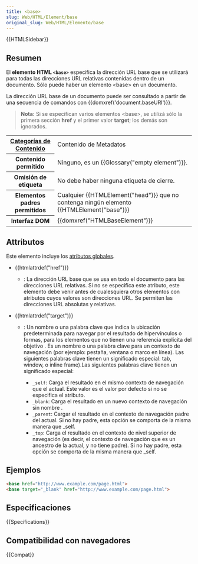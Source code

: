 ```yaml
---
title: <base>
slug: Web/HTML/Element/base
original_slug: Web/HTML/Elemento/base
---
```


{{HTMLSidebar}}

## Resumen

El **elemento HTML `<base>`** especifica la dirección URL base que se utilizará para todas las direcciones URL relativas contenidas dentro de un documento. Sólo puede haber un elemento \<base> en un documento.

La dirección URL base de un documento puede ser consultado a partir de una secuencia de comandos con {{domxref('document.baseURI')}}.

> **Nota:** Si se especifican varios elementos \<base>, se utilizá sólo la primera sección **href** y el primer valor **target**; los demás son ignorados.

<table class="properties">
  <tbody>
    <tr>
      <th>
        <a
          href="https://developer.mozilla.org/es/docs/Web/Guide/HTML/categorias_de_contenido"
          >Categorías de Contenido</a
        >
      </th>
      <td>
        <span class="short_text" id="result_box" lang="es"
          >Contenido de Metadatos</span
        >
      </td>
    </tr>
    <tr>
      <th>Contenido permitido</th>
      <td>
        <span class="short_text" id="result_box" lang="es"
          >Ninguno, es un</span
        >
        {{Glossary("empty element")}}.
      </td>
    </tr>
    <tr>
      <th>Omisión de etiqueta</th>
      <td>
        <span class="short_text" id="result_box" lang="es"
          >No debe haber ninguna etiqueta de cierre</span
          >.</span
        >
      </td>
    </tr>
    <tr>
      <th>Elementos padres permitidos</th>
      <td>
        Cualquier
        {{HTMLElement("head")}}
        <span id="result_box" lang="es"
          >que no contenga ningún
          elemento </span
        >{{HTMLElement("base")}}
      </td>
    </tr>
    <tr>
      <th>Interfaz DOM</th>
      <td>{{domxref("HTMLBaseElement")}}</td>
    </tr>
  </tbody>
</table>

## Attributos

Este elemento incluye los [atributos globales](/es/docs/Web/HTML/Atributos_Globales).

- {{htmlattrdef("href")}}
  - : La dirección URL base que se usa en todo el documento para las direcciones URL relativas. Si no se especifica este atributo, este elemento debe venir antes de cualesquiera otros elementos con atributos cuyos valores son direcciones URL. Se permiten las direcciones URL absolutas y relativas.
- {{htmlattrdef("target")}}

  - : Un nombre o una palabra clave que indica la ubicación predeterminada para navegar por el resultado de hipervínculos o formas, para los elementos que no tienen una referencia explícita del objetivo . Es un nombre o una palabra clave para un contexto de navegación (por ejemplo: pestaña, ventana o marco en línea). Las siguientes palabras clave tienen un significado especial: tab, window, o inline frame).Las siguientes palabras clave tienen un significado especial:

    - `_self`: Carga el resultado en el mismo contexto de navegación que el actual. Este valor es el valor por defecto si no se especifica el atributo.
    - `_blank`: Carga el resultado en un nuevo contexto de navegación sin nombre .
    - `_parent`: Cargar el resultado en el contexto de navegación padre del actual. Si no hay padre, esta opción se comporta de la misma manera que \_self.
    - `_top`: Carga el resultado en el contexto de nivel superior de navegación (es decir, el contexto de navegación que es un ancestro de la actual, y no tiene padre). Si no hay padre, esta opción se comporta de la misma manera que \_self.

## Ejemplos

```html
<base href="http://www.example.com/page.html">
<base target="_blank" href="http://www.example.com/page.html">
```

## Especificaciones

{{Specifications}}

## Compatibilidad con navegadores

{{Compat}}
